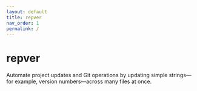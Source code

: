 ```yaml
---
layout: default
title: repver
nav_order: 1
permalink: /
---
```


# repver

Automate project updates and Git operations by updating simple strings—for example, version numbers—across many files at once.

